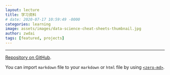 ```yaml
---
layout: lecture
title: 学习资料
# date: 2020-07-17 10:59:49 -0000
categories: learning
image: assets/images/data-science-cheat-sheets-thumbnail.jpg
author: zwdai
tags: [featured, projects]
---
```


<!-- Load the element definition -->
<script type="module" src="https://cdn.jsdelivr.net/gh/zerodevx/zero-md@2/dist/zero-md.min.js"></script>

<!-- Simply set the `src` attribute to your MD file and win -->
<zero-md
    src="https://raw.githubusercontent.com/ullday-irdbay/learnig-resource/main/readme.md">
    <template>
        <!-- Load external stylesheets with a `<link rel="stylesheet">` tag -->
        <link rel="stylesheet" href="https://ullday-irdbay.github.io/static/css/main.css">
        <link rel="stylesheet" href="https://ullday-irdbay.github.io/static/css/syntax.css">
        <!-- <link rel="stylesheet" href="highlight-styles.css"> -->
  </template>
</zero-md>

---

[Repository on GitHub](https://github.com/dull-bird/awesome-cheat-sheets).

You can import `markdown` file to your `markdown` or `html` file by using [`<zero-md>`](https://zerodevx.github.io/zero-md/).